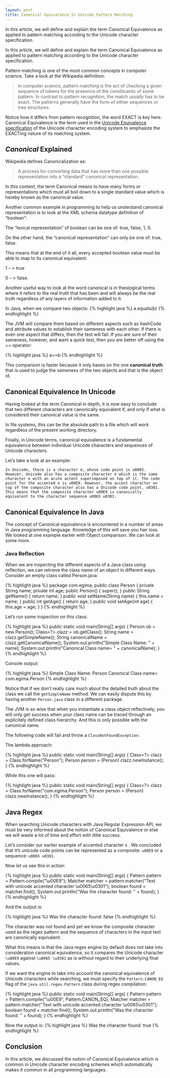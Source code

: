```yaml
---
layout: post
title: Canonical Equivalence In Unicode Pattern Matching
---
```



<div class="message">
 In this article, we will define and explain the term Canonical Equivalence as applied to pattern matching according to the Unicode character specification.
</div>

In this article, we will define and explain the term Canonical Equivalence as applied to pattern matching according to the Unicode character specification.

Pattern matching is one of the most common concepts in computer science. Take a look at the Wikipedia definition:

<!--more-->

>In computer science, pattern matching is the act of checking a given sequence of tokens for the presence of the constituents of some pattern. In contrast to pattern recognition, the match usually has to be exact. The patterns generally have the form of either sequences or tree structures.

Notice how it differs from pattern recognition, the word EXACT is key here. Canonical Equivalence is the term used in the [Unicode Equivalence specification](https://en.wikipedia.org/wiki/Unicode_equivalence) of the Unicode character encoding system to emphasize the EXACTing nature of its matching system.

## <em>Canonical</em> Explained

Wikipedia defines Canonicalization as:
>A process for converting data that has more than one possible representation into a “standard” canonical representation.

In this context, the term Canonical means to have many forms or representations which must all boil down to a single standard value which is hereby known as the canonical value.

Another common example in programming to help us understand canonical representation is to look at the XML schema datatype definition of “boolean”:

The “lexical representation” of boolean can be one of: true, false, 1, 0.

On the other hand, the “canonical representation” can only be one of: true, false.

This means that at the end of it all, every accepted boolean value must be able to map to its canonical equivalent:

1 – > true

0 – > false.

Another useful way to look at the word canonical is in theological terms where it refers to the real truth that has been and will always be the real truth regardless of any layers of information added to it.

In Java, when we compare two objects:
{% highlight java %}
a.equals(b)
{% endhighlight %}

The JVM will compare them based on different aspects such as hashCode and attribute values to establish their sameness with each other. If there is even one aspect that differs, then the test will fail. If you are sure of their sameness, however, and want a quick test, then you are better off using the == operator:

{% highlight java %}
a==b
{% endhighlight %}

This comparison is faster because it only bases on the one **canonical truth** that is used to judge the sameness of the two objects and that is the object id.

## Canonical Equivalence In Unicode

Having looked at the term Canonical in depth, it is now easy to conclude that two different characters are canonically equivalent if, and only if what is considered their canonical value is the same.

In file systems, this can be the absolute path to a file which will work regardless of the present working directory.

Finally, in Unicode terms, canonical equivalence is a fundamental equivalence between individual Unicode characters and sequences of Unicode characters.

Let’s take a look at an example:

`In Unicode, there is a character e, whose code point is u0065. However, Unicode also has a composite character é which is the same character e with an acute accent superimposed on top of it. The code point for the accented e is u00E9. However, the accent character on top of the composite character also has a Unicode code point, u0301. This means that the composite character u00E9 is canonically equivalent to the character sequence u0065 u0301.`

## Canonical Equivalence In Java

The concept of Canonical equivalence is encountered in a number of areas in Java programming language. Knowledge of this will save you hair loss. We looked at one example earlier with Object comparison. We can look at some more.

### Java Reflection

When we are inspecting the different aspects of a Java class using reflection, we can retrieve the class name of an object in different ways. Consider an empty class called Person.java:

{% highlight java %}
package com.egima;
public class Person {
    private String name;
    private int age;
    public Person() {
        super();
    }
    public String getName() {
        return name;
    }
    public void setName(String name) {
        this.name = name;
    }
    public int getAge() {
        return age;
    }
    public void setAge(int age) {
        this.age = age;
    }
}
{% endhighlight %}

Let’s run some inspection on this class:

{% highlight java %}
public static void main(String[] args) {
    Person ob = new Person();
    Class<?> clazz = ob.getClass();
    String name = clazz.getSimpleName();
    String canonicalName = clazz.getCanonicalName();
    System.out.println("Simple Class Name: " + name);
    System.out.println("Canonical Class name= " + canonicalName);
}
{% endhighlight %}

Console output:

{% highlight java %}
Simple Class Name: Person
Canonical Class name= com.egima.Person
{% endhighlight %}

Notice that if we don’t really care much about the detailed truth about the class we call the `getSimpleName` method. We can easily dispute this by having another `Person.java` class in a different package.

The JVM is so wise that when you instantiate a class object reflectively, you will only get success when your class name can be traced through an explicitely defined class hierarchy. And this is only possible with the canonical name.

The following code will fail and throw a `ClassNotFoundException`:

The lambda approach:

{% highlight java %}
public static void main(String[] args) {
    Class<?> clazz = Class.forName("Person");
    Person person = (Person) clazz.newInstance();
}
{% endhighlight %}

While this one will pass:

{% highlight java %}
public static void main(String[] args) {
    Class<?> clazz = Class.forName("com.egima.Person");
    Person person = (Person) clazz.newInstance();
}
{% endhighlight %}

## Java Regex
When searching Unicode characters with Java Regular Expression API, we must be very informed about the notion of Canonical Equivalence or else we will waste a lot of time and effort with little success.

Let’s consider our earlier example of accented character `é` . We concluded that it’s unicode code points can be represented as a composite: `u00E9` or a sequence:  `u0065 u0301`.

Now let us see this in action:

{% highlight java %}
public static void main(String[] args) {
    Pattern pattern = Pattern.compile("\u00E9");
    Matcher matcher = pattern.matcher("Text with unicode accented character \u0065\u0301");
    boolean found = matcher.find();
    System.out.println("Was the character found: " + found);
}
{% endhighlight %}

And the output is:

{% highlight java %}
Was the character found: false
{% endhighlight %}

The character was not found and yet we know the composite character used as the regex pattern and the sequence of characters in the input text are canonically equivalent.

What this means is that the Java regex engine by default does not take into consideration canonical equivalence, so it compares the Unicode character `\u00E9` against `\u0065 \u0301` as is without regard to their underlying final values.

If we want the engine to take into account the canonical equivalence of Unicode characters while searching, we must specify the `Pattern.CANON_EQ` flag of the `java.util.regex.Pattern`  class during regex compilation:

{% highlight java %}
public static void main(String[] args) {
    Pattern pattern = Pattern.compile("\u00E9", Pattern.CANON_EQ);
    Matcher matcher = pattern.matcher("Text with unicode accented character \u0065\u0301");
    boolean found = matcher.find();
    System.out.println("Was the character found: " + found);
}
{% endhighlight %}

Now the output is:
{% highlight java %}
Was the character found: true
{% endhighlight %}

## Conclusion

In this article, we discussed the notion of Canonical Equivalence which is common in Unicode character encoding schemes which automatically makes it common in all programming languages.